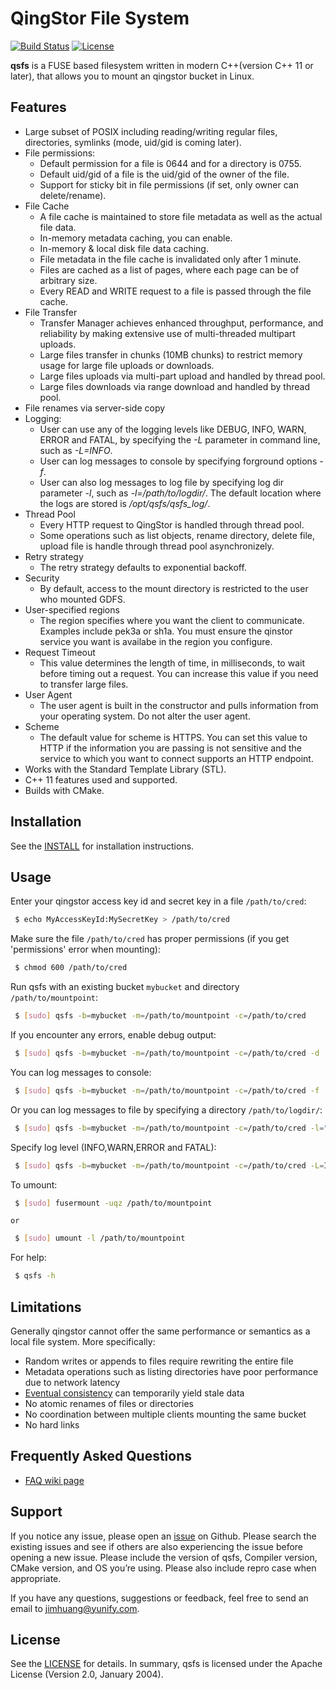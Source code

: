 # QingStor File System

[![Build Status](https://travis-ci.org/jimhuaang/qsfs.svg?branch=master)][build link]
[![License](http://img.shields.io/badge/license-apache%20v2-blue.svg)][license link]

**qsfs** is a FUSE based filesystem written in modern C++(version C++ 11 or later), that allows you to mount an qingstor bucket in Linux.


## Features

- Large subset of POSIX including reading/writing regular files, directories, symlinks 
  (mode, uid/gid is coming later).
- File permissions:
  - Default permission for a file is 0644 and for a directory is 0755.
  - Default uid/gid of a file is the uid/gid of the owner of the file.
  - Support for sticky bit in file permissions (if set, only owner can delete/rename).
- File Cache
  - A file cache is maintained to store file metadata as well as the actual file data.
  - In-memory metadata caching, you can enable.
  - In-memory & local disk file data caching.
  - File metadata in the file cache is invalidated only after 1 minute.
  - Files are cached as a list of pages, where each page can be of arbitrary size.
  - Every READ and WRITE request to a file is passed through the file cache.
- File Transfer
  - Transfer Manager achieves enhanced throughput, performance, and reliability by making extensive use of multi-threaded multipart uploads.
  - Large files transfer in chunks (10MB chunks) to restrict memory usage for large file uploads or downloads.
  - Large files uploads via multi-part upload and handled by thread pool.
  - Large files downloads via range download and handled by thread pool.
- File renames via server-side copy
- Logging:
  - User can use any of the logging levels like DEBUG, INFO, WARN, ERROR and FATAL, by specifying the *-L* parameter in command line, such as *-L=INFO*.
  - User can log messages to console by specifying forground options *-f*.
  - User can also log messages to log file by specifying log dir parameter *-l*, such as
  *-l=/path/to/logdir/*.  The default location where the logs are stored is */opt/qsfs/qsfs_log/*.
- Thread Pool
  - Every HTTP request to QingStor is handled through thread pool.
  - Some operations such as list objects, rename directory, delete file, upload file is
  handle through thread pool asynchronizely.
- Retry strategy
  - The retry strategy defaults to exponential backoff.
- Security
  - By default, access to the mount directory is restricted to the user who mounted GDFS.
- User-specified regions
  - The region specifies where you want the client to communicate. Examples include pek3a or sh1a. You must ensure the qinstor service you want is availabe in the region you configure.
- Request Timeout
  - This value determines the length of time, in milliseconds, to wait before timing out a request. You can increase this value if you need to transfer large files.
- User Agent
  - The user agent is built in the constructor and pulls information from your operating system. Do not alter the user agent.
- Scheme
  - The default value for scheme is HTTPS. You can set this value to HTTP if the information you are passing is not sensitive and the service to which you want to connect supports an HTTP endpoint.
- Works with the Standard Template Library (STL).
- C++ 11 features used and supported.
- Builds with CMake.


## Installation

See the [INSTALL][install link] for installation instructions.


## Usage

Enter your qingstor access key id and secret key in a file `/path/to/cred`:
```sh
 $ echo MyAccessKeyId:MySecretKey > /path/to/cred
```

Make sure the file `/path/to/cred` has proper permissions (if you get 'permissions' error when mounting):
```sh
 $ chmod 600 /path/to/cred
```

Run qsfs with an existing bucket `mybucket` and directory `/path/to/mountpoint`:
```sh
 $ [sudo] qsfs -b=mybucket -m=/path/to/mountpoint -c=/path/to/cred
```

If you encounter any errors, enable debug output:
```sh
 $ [sudo] qsfs -b=mybucket -m=/path/to/mountpoint -c=/path/to/cred -d
```

You can log messages to console:
```sh
 $ [sudo] qsfs -b=mybucket -m=/path/to/mountpoint -c=/path/to/cred -f
```

Or you can log messages to file by specifying a directory `/path/to/logdir/`:
```sh
 $ [sudo] qsfs -b=mybucket -m=/path/to/mountpoint -c=/path/to/cred -l="/path/to/logdir/"
```

Specify log level (INFO,WARN,ERROR and FATAL):
```sh
 $ [sudo] qsfs -b=mybucket -m=/path/to/mountpoint -c=/path/to/cred -L=INFO -d
```

To umount:
```sh
 $ [sudo] fusermount -uqz /path/to/mountpoint
```
    or
```sh
 $ [sudo] umount -l /path/to/mountpoint
```

For help:
```sh
 $ qsfs -h
```

## Limitations

Generally qingstor cannot offer the same performance or semantics as a local file system.  More specifically:
- Random writes or appends to files require rewriting the entire file
- Metadata operations such as listing directories have poor performance due to network latency
- [Eventual consistency][eventual consistency wiki] can temporarily yield stale data
- No atomic renames of files or directories
- No coordination between multiple clients mounting the same bucket
- No hard links


## Frequently Asked Questions

- [FAQ wiki page][faq wiki link]


## Support

If you notice any issue, please open an [issue][issue link] on Github. Please search the existing issues and see if others are also experiencing the issue before opening a new issue. Please include the version of qsfs, Compiler version, CMake version, and OS you’re using. Please also include repro case when appropriate.

If you have any questions, suggestions or feedback, feel free to send an email to <jimhuang@yunify.com>.


## License

See the [LICENSE][license link] for details. In summary, qsfs is licensed under the Apache License (Version 2.0, January 2004).


[build link]: https://travis-ci.org/jimhuaang/qsfs
[eventual consistency wiki]: https://en.wikipedia.org/wiki/Eventual_consistency
[faq wiki link]: https://github.com/jimhuaang/qsfs/wiki/FAQ
[install link]: https://github.com/jimhuaang/qsfs/blob/master/INSTALL.md
[issue link]: https://github.com/jimhuaang/qsfs/issues
[license link]: https://github.com/jimhuaang/qsfs/blob/master/COPYING